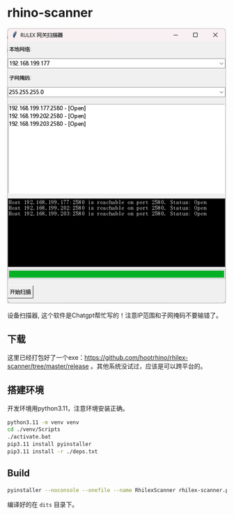 # rhino-scanner
![1700120284351](image/README/1700120284351.png)

设备扫描器, 这个软件是Chatgpt帮忙写的！注意IP范围和子网掩码不要输错了。

## 下载
这里已经打包好了一个exe：https://github.com/hootrhino/rhilex-scanner/tree/master/release 。其他系统没试过，应该是可以跨平台的。

## 搭建环境
开发环境用python3.11，注意环境安装正确。
```sh
python3.11 -m venv venv
cd ./venv/Scripts
./activate.bat
pip3.11 install pyinstaller
pip3.11 install -r ./deps.txt
```
## Build
```sh
pyinstaller --noconsole --onefile --name RhilexScanner rhilex-scanner.py
```
编译好的在 `dits` 目录下。
